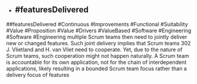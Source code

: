 - ## #featuresDelivered
##featuresDelivered #Continuous #Improvements #Functional #Suitability #Value #Proposition #Value #Drivers #ValueBased #Software #Engineering #Software #Engineering 
multiple Scrum teams then need to  jointly deliver new or changed features. Such joint delivery implies that Scrum teams 302 J. Vlietland and H. van Vliet  need to cooperate. Yet, due to the nature of Scrum teams, such cooperation might not  happen naturally. A Scrum team is accountable for its own application, not for the  chain of interdependent applications, likely resulting in a bounded Scrum team focus  rather than a delivery focus of features

